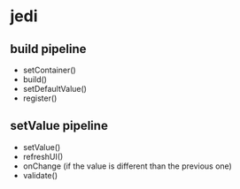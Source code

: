 # jedi

## build pipeline

- setContainer()
- build()
- setDefaultValue()
- register()

## setValue pipeline

- setValue()
- refreshUI()
- onChange (if the value is different than the previous one)
- validate()
